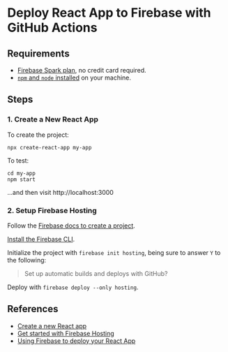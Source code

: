 # Deploy React App to Firebase with GitHub Actions

## Requirements

- [Firebase Spark plan](https://firebase.google.com/pricing), no credit card required.
- [`npm` and `node` installed](https://docs.npmjs.com/downloading-and-installing-node-js-and-npm) on your machine.

## Steps

### 1. Create a New React App

To create the project:

```
npx create-react-app my-app
```

To test:

```
cd my-app
npm start
```

...and then visit http://localhost:3000

### 2. Setup Firebase Hosting

Follow the [Firebase docs to create a project](https://firebase.google.com/docs/web/setup#create-project).

[Install the Firebase CLI](https://firebase.google.com/docs/cli#install_the_firebase_cli).

Initialize the project with `firebase init hosting`, being sure to answer `Y` to the following:
> Set up automatic builds and deploys with GitHub?

Deploy with `firebase deploy --only hosting`.

## References
- [Create a new React app](https://reactjs.org/docs/create-a-new-react-app.html)
- [Get started with Firebase Hosting](https://firebase.google.com/docs/hosting/quickstart)
- [Using Firebase to deploy your React App](https://medium.com/@MinimalGhost/using-firebase-to-deploy-your-react-app-44ff90b2b0b6)
